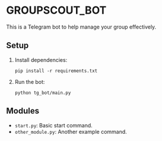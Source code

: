 # GROUPSCOUT_BOT

This is a Telegram bot to help manage your group effectively.

## Setup

1. Install dependencies:
    ```
    pip install -r requirements.txt
    ```

2. Run the bot:
    ```
    python tg_bot/main.py
    ```

## Modules

- `start.py`: Basic start command.
- `other_module.py`: Another example command.
